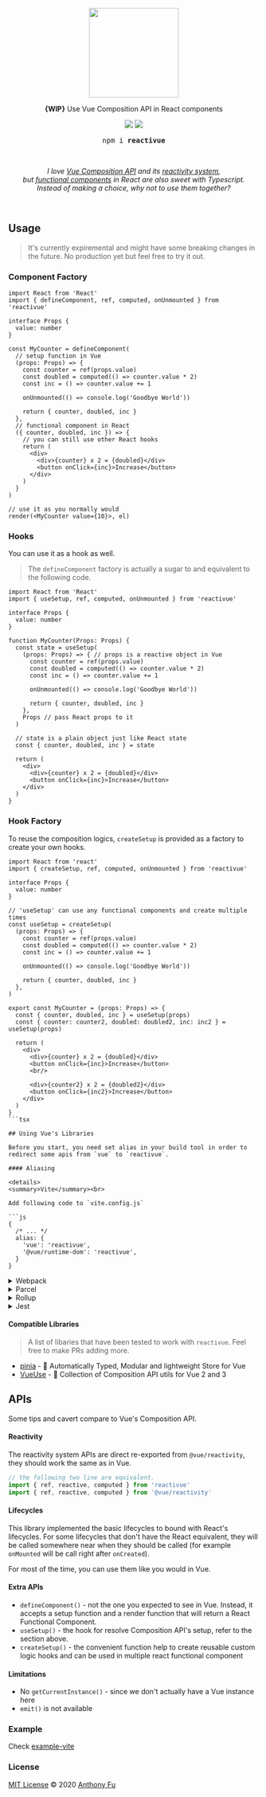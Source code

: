<p align="center">
<img src="./screenshots/logo.svg" height="180"/></p>

<p align="center"><b>{WIP}</b> Use Vue Composition API in React components</p>

<p align="center">
<a href="https://www.npmjs.com/package/reactivue"><img src="https://badgen.net/npm/v/reactivue?color=53c2df&label"/></a>
<a href="https://bundlephobia.com/result?p=reactivue@latest"><img src="https://badgen.net/bundlephobia/minzip/reactivue?color=40b983&label"/></a>
</p>


<pre align="center">
npm i <b>reactivue</b>
</pre>

<br/>

<p align="center"><em>I love <a href="https://v3.vuejs.org/guide/composition-api-introduction.html" target="_blank">Vue Composition API</a> and its <a href="https://v3.vuejs.org/guide/reactivity.html" target="_blank">reactivity system</a>, <br>but <a href="https://reactjs.org/docs/components-and-props.html" target="_blank">functional components</a> in React are also sweet with Typescript. <br>Instead of making a choice, why not to use them together?</em></p>

<br/>


## Usage

> It's currently expiremental and might have some breaking changes in the future. No production yet but feel free to try it out.

### Component Factory

```tsx
import React from 'React'
import { defineComponent, ref, computed, onUnmounted } from 'reactivue'

interface Props {
  value: number
}

const MyCounter = defineComponent(
  // setup function in Vue
  (props: Props) => {
    const counter = ref(props.value)
    const doubled = computed(() => counter.value * 2)
    const inc = () => counter.value += 1

    onUnmounted(() => console.log('Goodbye World'))

    return { counter, doubled, inc }
  },
  // functional component in React
  ({ counter, doubled, inc }) => {
    // you can still use other React hooks
    return (
      <div>
        <div>{counter} x 2 = {doubled}</div>
        <button onClick={inc}>Increase</button>
      </div>
    )
  }
)

// use it as you normally would
render(<MyCounter value={10}>, el)
```

### Hooks

You can use it as a hook as well.

> The `defineComponent` factory is actually a sugar to and equivalent to the following code.


```tsx
import React from 'React'
import { useSetup, ref, computed, onUnmounted } from 'reactivue'

interface Props {
  value: number
}

function MyCounter(Props: Props) {
  const state = useSetup(
    (props: Props) => { // props is a reactive object in Vue
      const counter = ref(props.value)
      const doubled = computed(() => counter.value * 2)
      const inc = () => counter.value += 1

      onUnmounted(() => console.log('Goodbye World'))

      return { counter, doubled, inc }
    },
    Props // pass React props to it
  )

  // state is a plain object just like React state
  const { counter, doubled, inc } = state

  return (
    <div>
      <div>{counter} x 2 = {doubled}</div>
      <button onClick={inc}>Increase</button>
    </div>
  )
}
```

### Hook Factory

To reuse the composition logics, `createSetup` is provided as a factory to create your own hooks.

```tsx
import React from 'react'
import { createSetup, ref, computed, onUnmounted } from 'reactivue'

interface Props {
  value: number
}

// 'useSetup' can use any functional components and create multiple times
const useSetup = createSetup(
  (props: Props) => {
    const counter = ref(props.value)
    const doubled = computed(() => counter.value * 2)
    const inc = () => counter.value += 1

    onUnmounted(() => console.log('Goodbye World'))

    return { counter, doubled, inc }
  },
)

export const MyCounter = (props: Props) => {
  const { counter, doubled, inc } = useSetup(props)
  const { counter: counter2, doubled: doubled2, inc: inc2 } = useSetup(props)

  return (
    <div>
      <div>{counter} x 2 = {doubled}</div>
      <button onClick={inc}>Increase</button>
      <br/>

      <div>{counter2} x 2 = {doubled2}</div>
      <button onClick={inc2}>Increase</button>
    </div>
  )
}
```tsx

## Using Vue's Libraries

Before you start, you need set alias in your build tool in order to redirect some apis from `vue` to `reactivue`.

#### Aliasing

<details>
<summary>Vite</summary><br>

Add following code to `vite.config.js` 

```js
{
  /* ... */
  alias: {
    'vue': 'reactivue',
    '@vue/runtime-dom': 'reactivue',
  }
}
```

</details>
<details>
<summary>Webpack</summary><br>

Add following code to your webpack config

```js
const config = { 
  /* ... */
  resolve: { 
    alias: { 
      'vue': 'reactivue',
      '@vue/runtime-dom': 'reactivue',
    },
  }
}
```

</details>

<details>
<summary>Parcel</summary><br>

Parcel uses the standard `package.json` file to read configuration options under an `alias` key.

```js
{
  "alias": {
    "vue": "reactivue",
    "@vue/runtime-dom": "reactivue",
  },
}
```

</details>


<details>
<summary>Rollup</summary><br>

To alias within Rollup, you'll need to install [@rollup/plugin-alias](https://github.com/rollup/plugins/tree/master/packages/alias). The plugin will need to be placed before your `@rollup/plugin-node-resolve`.

```js
import alias from '@rollup/plugin-alias';

module.exports = {
  plugins: [
    alias({
      entries: [
        { find: 'vue', replacement: 'reactivue' },
        { find: '@vue/runtime-dom', replacement: 'reactivue' }
      ]
    })
  ]
};
```

</details>


<details>
<summary>Jest</summary><br>

Jest allows the rewriting of module paths similar to bundlers. These rewrites are configured using regular expressions in your Jest configuration:

```js
{
  "moduleNameMapper": {
    "^vue$": "reactivue",
    "^@vue/runtime-dom$": "reactivue",
  }
}
```

</details>

#### Compatible Libraries

> A list of libaries that have been tested to work with `reactivue`. Feel free to make PRs adding more.

- [pinia](https://github.com/posva/pinia) - 🍍 Automatically Typed, Modular and lightweight Store for Vue
- [VueUse](https://github.com/antfu/vueuse) - 🧰 Collection of Composition API utils for Vue 2 and 3

## APIs

Some tips and cavert compare to Vue's Composition API.

#### Reactivity

The reactivity system APIs are direct re-exported from `@vue/reactivity`, they should work the same as in Vue.

````ts
// the following two line are equivalent.
import { ref, reactive, computed } from 'reactivue'
import { ref, reactive, computed } from '@vue/reactivity'
````

#### Lifecycles

This library implemented the basic lifecycles to bound with React's lifecycles. For some lifecycles that don't have the React equivalent, they will be called somewhere near when they should be called (for example `onMounted` will be call right after `onCreated`).

For most of the time, you can use them like you would in Vue.

#### Extra APIs

- `defineComponent()` - not the one you expected to see in Vue. Instead, it accepts a setup function and a render function that will return a React Functional Component.
- `useSetup()` - the hook for resolve Composition API's setup, refer to the section above.
- `createSetup()` - the convenient function help to create reusable custom logic hooks and can be used in multiple react functional component


#### Limitations

- No `getCurrentInstance()` - since we don't actually have a Vue instance here
- `emit()` is not available

### Example

Check [example-vite](./packages/example-vite)

### License

[MIT License](https://github.com/antfu/rectivue/blob/master/LICENSE) © 2020 [Anthony Fu](https://github.com/antfu)
